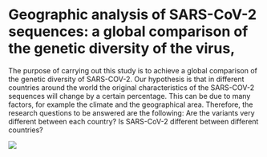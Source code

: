 # Geographic analysis of SARS-CoV-2 sequences: a global comparison of the genetic diversity of the virus,

The purpose of carrying out this study is to achieve a global comparison of the genetic diversity of SARS-COV-2. Our hypothesis is that in different countries around the world the original characteristics of the SARS-COV-2 sequences will change by a certain percentage. This can be due to many factors, for example the climate and the geographical area. Therefore, the research questions to be answered are the following: Are the variants very different between each country? Is SARS-CoV-2 different between different countries?

![]("https://gacetamedica.com/wp-content/uploads/2022/10/GettyImages-1219421893.jpg")
